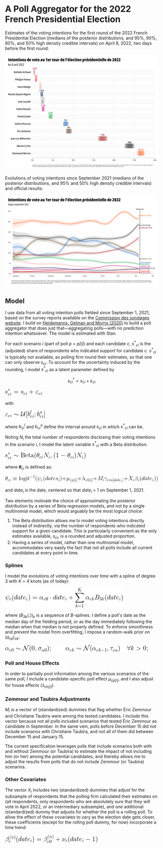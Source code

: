 # A Poll Aggregator for the 2022 French Presidential Election

Estimates of the voting intentions for the first round of the 2022 French Presidential Election (medians of the posterior distributions, and 95%, 90%, 80%, and 50% high density credible intervals) on April 8, 2022, two days before the first round:

![](https://github.com/flavienganter/polls-2022-election/blob/main/PollsFrance2022_latest.png?raw=true)

Evolutions of voting intentions since September 2021 (medians of the posterior distributions, and 95% and 50% high density credible intervals) and official results:

![](https://github.com/flavienganter/polls-2022-election/blob/main/PollsFrance2022_evolution_final.png?raw=true)

## Model

I use data from all voting intention polls fielded since September 1, 2021, based on the survey reports available on the [Commission des sondages website](https://www.commission-des-sondages.fr/notices/). I build on [Heidemanns, Gelman and Morris (2020)](https://hdsr.mitpress.mit.edu/pub/nw1dzd02/release/1) to build a poll aggregator that does just that—aggregating polls—with no prediction intention whatsoever. The model is estimated with Stan.

For each scenario _i_ (part of poll _p_ = _p[i]_) and each candidate _c_, _s<sup>*</sup><sub>ci</sub>_ is the (adjusted) share of respondents who indicated support for candidate _c_. _s<sup>*</sup><sub>ci</sub>_ is typically not available, as polling firm round their estimates, so that one can only observe _s<sub>ci</sub>_. To account for the uncertainty induced by the rounding, I model _s<sup>*</sup><sub>ci</sub>_ as a latent parameter defined by

$$ s^*_{ci} = s_{ci} + \varepsilon_{ci} $$

![](https://github.com/flavienganter/polls-2022-election/blob/main/img/latent_s.png?raw=true)

with

![](https://github.com/flavienganter/polls-2022-election/blob/main/img/epsilon.png?raw=true)

where _b<sub>ci</sub><sup>l</sup>_ and _b<sub>ci</sub><sup>u</sup>_ define the interval around _s<sub>ci</sub>_ in which _s<sup>*</sup><sub>ci</sub>_ can be.

Noting _N<sub>i</sub>_ the total number of respondents disclosing their voting intentions in the scenario _i_, I model the latent variable _s<sup>*</sup><sub>ci</sub>_ with a Beta distribution:

![](https://github.com/flavienganter/polls-2022-election/blob/main/img/beta_m.png?raw=true)

where 𝜽<sub>_ci_</sub> is defined as:

![](https://github.com/flavienganter/polls-2022-election/blob/main/img/theta.png?raw=true)

and _date<sub>i</sub>_ is the date, centered so that _date<sub>i</sub>_ = 1 on September 1, 2021.

Two elements motivate the choice of approximating the posterior distribution by a series of Beta regression models, and not by a single multinomial model, which would arguably be the most logical choice:
1. The Beta distribution allows me to model voting intentions directly instead of indirectly, via the number of respondents who indicated support for a given candidate. This is particularly convenient as the only estimates available, _s<sub>ci</sub>_, is a rounded and adjusted proportion.
2. Having a series of model, rather than one multinomial model, accommodates very easily the fact that not all polls include all current candidates at every point in time.

### Splines

I model the evolutions of voting intentions over time with a spline of degree 3 with _K_ = 4 knots (as of today):

![](https://github.com/flavienganter/polls-2022-election/blob/main/img/spline.png?raw=true)

where (_B<sub>3k</sub>_(.))<sub>_k_</sub> is a sequence of _B_-splines. I define a poll's date as the median day of the fielding period, or as the day immediately following the median when that median is not properly defined. To enforce smoothness and prevent the model from overfitting, I impose a random-walk prior on (𝛼<sub>_ck_</sub>)<sub>_ck_</sub>:

![](https://github.com/flavienganter/polls-2022-election/blob/main/img/prior_alpha1.png?raw=true)

### Poll and House Effects

In order to partially pool information among the various scenarios of the same poll, I include a candidate-specific poll effect 𝜇<sub>_cp[i]_</sub>, and I also adjust for house effects (𝜆<sub>_ch[i]_</sub>).

### Zemmour and Taubira Adjustments

_M<sub>i</sub>_ is a vector of (standardized) dummies that flag whether Éric Zemmour and Christiane Taubira were among the tested candidates. I include this vector because not all polls included scenarios that tested Éric Zemmour as candidate in September. In the same vein, polls before December 15 did not include scenarios with Christiane Taubira, and not all of them did between December 15 and January 15.

The current specification leverages polls that include scenarios both with and without Zemmour (or Taubira) to estimate the impact of not including him (or her) among the potential candidates, and thereby allows me to adjust the results from polls that do not include Zemmour (or Taubira) scenarios.

### Other Covariates

The vector _X<sub>i</sub>_ includes two (standardized) dummies that adjust for the subsample of respondents that the polling firm calculated their estimates on (all respondents, only respondents who are absolutely sure that they will vote in April 2022, or an intermediary subsample), and one additional (standardized) dummy that adjusts for whether the poll is a rolling poll. To allow the effect of these covariates to vary as the election date gets closer, these coefficients (except for the rolling poll dummy, for now) incorporate a time trend:

![](https://github.com/flavienganter/polls-2022-election/blob/main/img/beta.png?raw=true)
